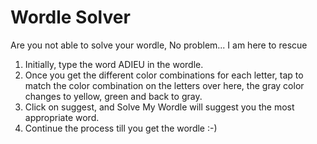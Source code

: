 # Wordle Solver

Are you not able to solve your wordle, No problem... I am here to rescue
1) Initially, type the word ADIEU in the wordle.
2) Once you get the different color combinations for each letter, tap to match the color combination
on the letters over here, the gray color changes to yellow, green and back to gray.
3) Click on suggest, and Solve My Wordle will suggest you the most appropriate word.
4) Continue the process till you get the wordle :-)